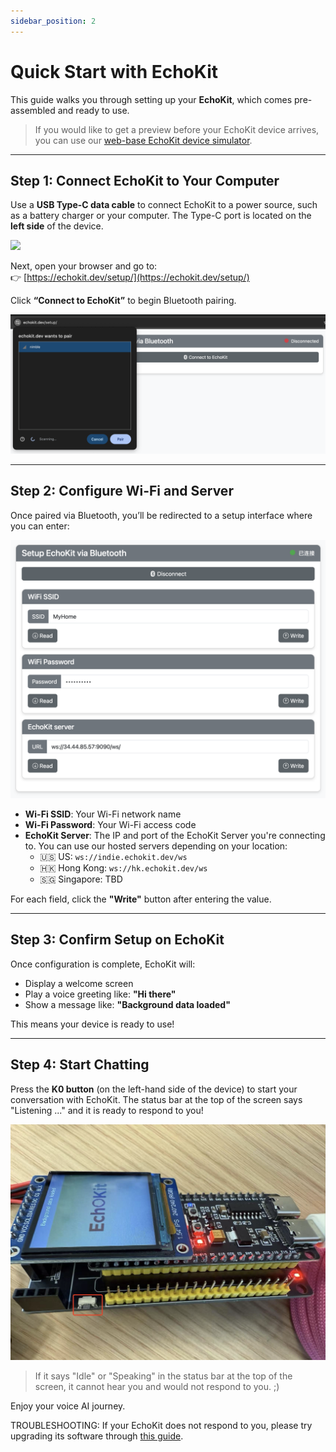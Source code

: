 ```yaml
---
sidebar_position: 2
---
```


# Quick Start with EchoKit

This guide walks you through setting up your **EchoKit**, which comes pre-assembled and ready to use.  

> If you would like to get a preview before your EchoKit device arrives, you can use our [web-base EchoKit device simulator](https://echokit.dev/chat/resources/).

---

## Step 1: Connect EchoKit to Your Computer

Use a **USB Type-C data cable** to connect EchoKit to a power source, such as a battery charger or your computer. The Type-C port is located on the **left side** of the device.

![](echokit-quick-start-01.jpg)

Next, open your browser and go to:  
👉 [https://echokit.dev/setup/](https://echokit.dev/setup/)

Click **“Connect to EchoKit”** to begin Bluetooth pairing.

![](echokit-quick-start-02.png)

---

## Step 2: Configure Wi-Fi and Server

Once paired via Bluetooth, you’ll be redirected to a setup interface where you can enter:

![](echokit-quick-start-03.png)

- **Wi-Fi SSID**: Your Wi-Fi network name  
- **Wi-Fi Password**: Your Wi-Fi access code  
- **EchoKit Server**: The IP and port of the EchoKit Server you're connecting to. You can use our hosted servers depending on your location:
    - 🇺🇸 US: `ws://indie.echokit.dev/ws`
    - 🇭🇰 Hong Kong: `ws://hk.echokit.dev/ws`
    - 🇸🇬 Singapore: TBD

For each field, click the **"Write"** button after entering the value.

---

## Step 3: Confirm Setup on EchoKit

Once configuration is complete, EchoKit will:

- Display a welcome screen  
- Play a voice greeting like: **"Hi there"**  
- Show a message like: **"Background data loaded"**

This means your device is ready to use!

---

## Step 4: Start Chatting

Press the **K0 button** (on the left-hand side of the device) to start your conversation with EchoKit. The status bar at the top of the screen says "Listening ..." and it is ready to respond to you!

![](echokit-quick-start-04.jpg)

> If it says "Idle" or "Speaking" in the status bar at the top of the screen, it cannot hear you and would not respond to you. ;)

Enjoy your voice AI journey.

TROUBLESHOOTING: If your EchoKit does not respond to you, please try upgrading its software through [this guide](hardware/flash-firmware.md).
